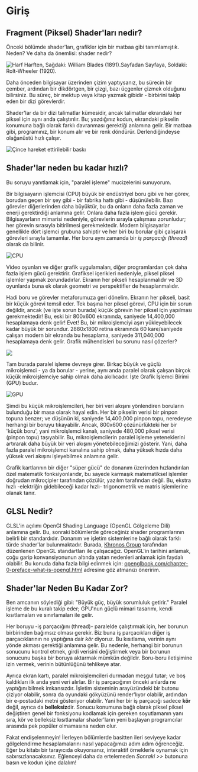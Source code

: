 # Giriş
## Fragment (Piksel) Shader'ları nedir?

Önceki bölümde shader'ları, grafikler için bir matbaa gibi tanımlamıştık. Neden? Ve daha da önemlisi: shader nedir?

![Harf Harften, Sağdaki: William Blades (1891).Sayfadan Sayfaya, Soldaki: Rolt-Wheeler (1920).](print.png)

Daha önceden bilgisayar üzerinden çizim yaptıysanız, bu sürecin bir çember, ardından bir dikdörtgen, bir çizgi, bazı üçgenler çizmek olduğunu bilirsiniz. Bu süreç, bir mektup veya kitap yazmak gibidir - birbirini takip eden bir dizi görevlerdir.

Shader'lar da bir dizi talimatlar kümesidir, ancak talimatlar ekrandaki her piksel için aynı anda çalıştırılır. Bu; yazdığınız kodun, ekrandaki pikselin konumuna bağlı olarak farklı davranması gerektiği anlamına gelir. Bir matbaa gibi, programınız, bir konum alır ve bir renk döndürür. Derlendiğindeyse olağanüstü hızlı çalışır.

![Çince hareket ettirilebilir baskı](typepress.jpg)

## Shader'lar neden bu kadar hızlı?

Bu soruyu yanıtlamak için, "paralel işleme" mucizelerini sunuyorum.

Bir bilgisayarın işlemcisi (CPU) büyük bir endüstriyel boru gibi ve her görev, borudan geçen bir şey gibi - bir fabrika hattı gibi - düşünülebilir. Bazı görevler diğerlerinden daha büyüktür, bu da onların daha fazla zaman ve enerji gerektirdiği anlamına gelir. Onlara daha fazla işlem gücü gerekir. Bilgisayarların mimarisi nedeniyle, görevlerin sırayla çalışması zorunludur; her görevin sırasıyla bitirilmesi gerekmektedir. Modern bilgisayarlar genellikle dört işlemci grubuna sahiptir ve her biri bu borular gibi çalışarak görevleri sırayla tamamlar. Her boru aynı zamanda bir *iş parçacığı (thread)* olarak da bilinir.

![CPU](00.jpeg)

Video oyunları ve diğer grafik uygulamaları, diğer programlardan çok daha fazla işlem gücü gerektirir. Grafiksel içerikleri nedeniyle, piksel piksel işlemler yapmak zorundadırlar. Ekranın her pikseli hesaplanmalıdır ve 3D oyunlarda buna ek olarak geometri ve perspektifler de hesaplanmalıdır.

Hadi boru ve görevler metaforumuza geri dönelim. Ekranın her pikseli, basit bir küçük görevi temsil eder. Tek başına her piksel görevi, CPU için bir sorun değildir, ancak (ve işte sorun burada) küçük görevin her piksel için yapılması gerekmektedir! Bu, eski bir 800x600 ekranında, saniyede 14,400,000 hesaplamaya denk gelir! Evet! Bu, bir mikroişlemciyi aşırı yükleyebilecek kadar büyük bir sorundur. 2880x1800 retina ekranında 60 kare/saniyede çalışan modern bir ekranda bu hesaplama, saniyede 311,040,000 hesaplamaya denk gelir. Grafik mühendisleri bu sorunu nasıl çözerler?

![](03.jpeg)

Tam burada paralel işleme devreye girer. Birkaç büyük ve güçlü mikroişlemci - ya da borular - yerine, aynı anda paralel olarak çalışan birçok küçük mikroişlemciye sahip olmak daha akıllıcadır. İşte Grafik İşlemci Birimi (GPU) budur.

![GPU](04.jpeg)

Şimdi bu küçük mikroişlemcileri, her biri veri akışını yönlendiren boruların bulunduğu bir masa olarak hayal edin. Her bir pikselin verisi bir pinpon topuna benzer; ve düşünün ki, saniyede 14,400,000 pinpon topu, neredeyse herhangi bir boruyu tıkayabilir. Ancak, 800x600 çözünürlükteki her bir 'küçük boru', yani mikroişlemci kanalı, saniyede 480,000 piksel verisi (pinpon topu) taşıyabilir. Bu, mikroişlemcilerin paralel işleme yeteneklerini artırarak daha büyük bir veri akışını yönetebileceğimizi gösterir. Yani, daha fazla paralel mikroişlemci kanalına sahip olmak, daha yüksek hızda daha yüksek veri akışını işleyebilmek anlamına gelir.

Grafik kartlarının bir diğer "süper gücü" de donanım üzerinden hızlandırılan özel matematik fonksiyonlarıdır, bu sayede karmaşık matematiksel işlemler doğrudan mikroçipler tarafından çözülür, yazılım tarafından değil. Bu, ekstra hızlı -elektriğin gidebileceği kadar hızlı- trigonometrik ve matris işlemlerine olanak tanır.

## GLSL Nedir?

GLSL'in açılımı OpenGl Shading Language (OpenGL Gölgeleme Dili) anlamına gelir. Bu, sonraki bölümlerde göreceğiniz shader programlarının belirli bir standardıdır. Donanım ve işletim sistemlerine bağlı olarak farklı türde shader'lar bulunmaktadır. Burada, [Khronos Group](https://www.khronos.org/opengl/) tarafından düzenlenen OpenGL standartları ile çalışacağız. OpenGL'in tarihini anlamak, çoğu garip konvansiyonunun altında yatan nedenleri anlamak için faydalı olabilir. Bu konuda daha fazla bilgi edinmek için: [openglbook.com/chapter-0-preface-what-is-opengl.html](http://openglbook.com/chapter-0-preface-what-is-opengl.html) adresine göz atmanızı öneririm.

## Shader'lar Neden Bu Kadar Zor?

Ben amcanıın söylediği gibi: "Büyük güç, büyük sorumluluk getirir." Paralel işleme de bu kuralı takip eder; GPU'nun güçlü mimari tasarımı, kendi kısıtlamaları ve sınırlamaları ile gelir.

Her boruyu -iş parçacığını (thread)- paralelde çalıştırmak için, her borunun birbirinden bağımsız olması gerekir. Biz buna iş parçacıkları diğer iş parçacıklarının ne yaptığına dair *kör* diyoruz. Bu kısıtlama, verinin aynı yönde akması gerektiği anlamına gelir. Bu nedenle, herhangi bir borunun sonucunu kontrol etmek, girdi verisini değiştirmek veya bir borunun sonucunu başka bir boruya aktarmak mümkün değildir. Boru-boru iletişimine izin vermek, verinin bütünlüğünü tehlikeye atar.

Ayrıca ekran kartı, paralel mikroişlemcileri durmadan meşgul tutar; ve boş kaldıkları ilk anda yeni veri alırlar. Bir iş parçacığının önceki anlarda ne yaptığını bilmek imkansızdır. İşletim sisteminin arayüzündeki bir butonu çiziyor olabilir, sonra da oyundaki gökyüzünü render'lıyor olabilir, ardından bir e-postadaki metni gösteriyor olabilir. Yani her bir iş parçacığı sadece **kör** değil, ayrıca da **belleksiz**dir. Sonucu konumuna bağlı olarak piksel piksel değiştiren genel bir fonksiyonu kodlamak için gereken soyutlamanın yanı sıra, kör ve belleksiz kısıtlamalar shader'ların yeni başlayan programcılar arasında pek popüler olmamasına neden olur.

Fakat endişelenmeyin! İlerleyen bölümlerde basitten ileri seviyeye kadar gölgelendirme hesaplamalarını nasıl yapacağımızı adım adım öğrenceğiz. Eğer bu kitabı bir tarayıcıda okuyorsanız, interaktif örneklerle oynamak için sabırsızlanacaksınız. Eğlenceyi daha da ertelemeden *Sonraki >>* butonuna basın ve kodun içine dalalım!